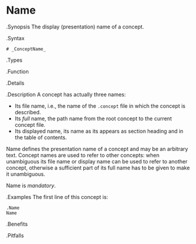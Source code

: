 # Name

.Synopsis
The display (presentation) name of a concept.

.Syntax
```
# _ConceptName_
```

.Types

.Function

.Details

.Description
A concept has actually three names:

* Its file name, i.e., the name of the `.concept` file in which the concept is described.
* Its _full_ name, the path name from the root concept to the current concept file.
* Its displayed name, its name  as its appears as section heading and in the table of contents.

Name defines the presentation name of a concept and may be an arbitrary text. Concept names are used to
refer to other concepts: when unambiguous its file name or display name can be used to refer to another concept, 
otherwise a sufficient part of its full name has to be given to make it unambiguous.

Name is *mandatory*.

.Examples
The first line of this concept is:

```
.Name
Name
```

.Benefits

.Pitfalls

